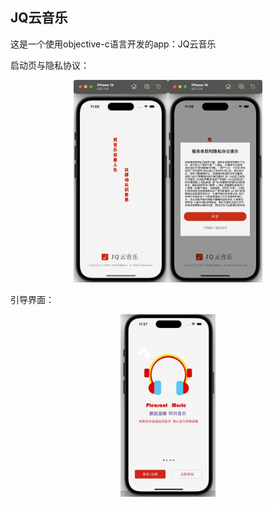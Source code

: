 ## JQ云音乐
这是一个使用objective-c语言开发的app：JQ云音乐

启动页与隐私协议：
<div align=center>  <img src="https://github.com/zhangJqUESTC/iosProjectImg/blob/main/0.png" width=30%><img src="https://github.com/zhangJqUESTC/iosProjectImg/blob/main/1.png" width=30%></div>

引导界面：
<div align=center>  <img src="https://github.com/zhangJqUESTC/iosProjectImg/blob/main/introduce.gif" width=30%></div>